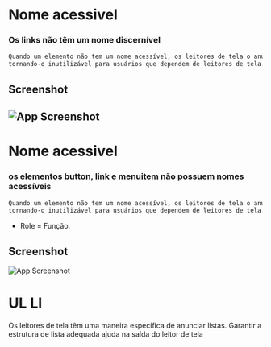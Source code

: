# Nome acessivel
### Os links não têm um nome discernível
```bash
Quando um elemento não tem um nome acessível, os leitores de tela o anunciam com um nome genérico,
tornando-o inutilizável para usuários que dependem de leitores de tela.
```
## Screenshot
![App Screenshot](https://media.discordapp.net/attachments/993982266273452053/996450231388487690/unknown.png)
------------------------------------------------------------------------------------------------------------------------
# Nome acessivel
### os elementos button, link e menuitem não possuem nomes acessíveis
```bash
Quando um elemento não tem um nome acessível, os leitores de tela o anunciam com um nome genérico,
tornando-o inutilizável para usuários que dependem de leitores de tela.
```

- Role = Função.
## Screenshot
![App Screenshot](https://media.discordapp.net/attachments/993982266273452053/996450443918069862/unknown.png)

# UL LI
Os leitores de tela têm uma maneira específica de anunciar listas. Garantir a estrutura de lista adequada ajuda na saída do leitor de tela
